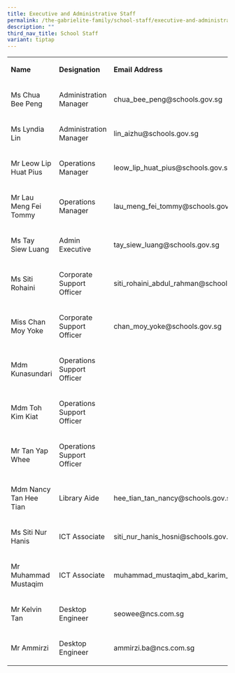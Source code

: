 ```yaml
---
title: Executive and Administrative Staff
permalink: /the-gabrielite-family/school-staff/executive-and-administrative-staff/
description: ""
third_nav_title: School Staff
variant: tiptap
---
```

<table><tbody><tr><td rowspan="1" colspan="1"><p><strong>Name</strong></p></td><td rowspan="1" colspan="1"><p><strong>Designation</strong></p></td><td rowspan="1" colspan="1"><p><strong>Email Address</strong></p></td></tr><tr><td rowspan="1" colspan="1"><p>Ms Chua Bee Peng</p></td><td rowspan="1" colspan="1"><p>Administration Manager</p></td><td rowspan="1" colspan="1"><p>chua_bee_peng@schools.gov.sg</p></td></tr><tr><td rowspan="1" colspan="1"><p>Ms Lyndia Lin</p></td><td rowspan="1" colspan="1"><p>Administration Manager</p></td><td rowspan="1" colspan="1"><p>lin_aizhu@schools.gov.sg</p></td></tr><tr><td rowspan="1" colspan="1"><p>Mr Leow Lip Huat Pius</p></td><td rowspan="1" colspan="1"><p>Operations Manager</p></td><td rowspan="1" colspan="1"><p>leow_lip_huat_pius@schools.gov.sg</p></td></tr><tr><td rowspan="1" colspan="1"><p>Mr Lau Meng Fei Tommy</p></td><td rowspan="1" colspan="1"><p>Operations Manager</p></td><td rowspan="1" colspan="1"><p>lau_meng_fei_tommy@schools.gov.sg<br></p></td></tr><tr><td rowspan="1" colspan="1"><p>Ms Tay Siew Luang</p></td><td rowspan="1" colspan="1"><p>Admin Executive</p></td><td rowspan="1" colspan="1"><p>tay_siew_luang@schools.gov.sg</p></td></tr><tr><td rowspan="1" colspan="1"><p>Ms Siti Rohaini</p></td><td rowspan="1" colspan="1"><p>Corporate Support Officer</p></td><td rowspan="1" colspan="1"><p>siti_rohaini_abdul_rahman@schools.gov.sg</p></td></tr><tr><td rowspan="1" colspan="1"><p>Miss Chan Moy Yoke</p></td><td rowspan="1" colspan="1"><p>Corporate Support Officer</p></td><td rowspan="1" colspan="1"><p>chan_moy_yoke@schools.gov.sg</p></td></tr><tr><td rowspan="1" colspan="1"><p>Mdm Kunasundari</p></td><td rowspan="1" colspan="1"><p>Operations Support Officer</p></td><td rowspan="1" colspan="1"><p></p></td></tr><tr><td rowspan="1" colspan="1"><p>Mdm Toh Kim Kiat</p></td><td rowspan="1" colspan="1"><p>Operations Support Officer</p></td><td rowspan="1" colspan="1"><p></p></td></tr><tr><td rowspan="1" colspan="1"><p>Mr Tan Yap Whee</p></td><td rowspan="1" colspan="1"><p>Operations Support Officer</p></td><td rowspan="1" colspan="1"><p></p></td></tr><tr><td rowspan="1" colspan="1"><p>Mdm Nancy Tan Hee Tian</p></td><td rowspan="1" colspan="1"><p>Library Aide</p></td><td rowspan="1" colspan="1"><p>hee_tian_tan_nancy@schools.gov.sg</p></td></tr><tr><td rowspan="1" colspan="1"><p>Ms Siti Nur Hanis</p></td><td rowspan="1" colspan="1"><p>ICT Associate</p></td><td rowspan="1" colspan="1"><p>siti_nur_hanis_hosni@schools.gov.sg</p></td></tr><tr><td rowspan="1" colspan="1"><p>Mr Muhammad Mustaqim</p></td><td rowspan="1" colspan="1"><p>ICT Associate</p></td><td rowspan="1" colspan="1"><p>muhammad_mustaqim_abd_karim_a@schools.gov.sg</p></td></tr><tr><td rowspan="1" colspan="1"><p>Mr Kelvin Tan</p></td><td rowspan="1" colspan="1"><p>Desktop Engineer</p></td><td rowspan="1" colspan="1"><p>seowee@ncs.com.sg</p></td></tr><tr><td rowspan="1" colspan="1"><p>Mr Ammirzi</p></td><td rowspan="1" colspan="1"><p>Desktop Engineer</p></td><td rowspan="1" colspan="1"><p>ammirzi.ba@ncs.com.sg</p></td></tr></tbody></table><p></p>